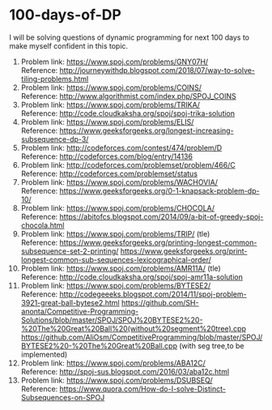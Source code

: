 # 100-days-of-DP
I will be solving questions of dynamic programming for next 100 days to make myself confident in this topic.

1. Problem link: https://www.spoj.com/problems/GNY07H/ <br />
   Reference: http://journeywithdp.blogspot.com/2018/07/way-to-solve-tiling-problems.html
2. Problem link: https://www.spoj.com/problems/COINS/  <br />
   Reference: http://www.algorithmist.com/index.php/SPOJ_COINS
3. Problem link: https://www.spoj.com/problems/TRIKA/   <br />
   Reference: http://code.cloudkaksha.org/spoj/spoj-trika-solution
4. Problem link: https://www.spoj.com/problems/ELIS/   <br />
   Reference: https://www.geeksforgeeks.org/longest-increasing-subsequence-dp-3/
5. Problem link: http://codeforces.com/contest/474/problem/D   <br />
   Reference: http://codeforces.com/blog/entry/14136
6. Problem link: http://codeforces.com/problemset/problem/466/C   <br />
   Reference: http://codeforces.com/problemset/status
7. Problem link: https://www.spoj.com/problems/WACHOVIA/   <br />
   Reference: https://www.geeksforgeeks.org/0-1-knapsack-problem-dp-10/
8. Problem link: https://www.spoj.com/problems/CHOCOLA/   <br />
   Reference: https://abitofcs.blogspot.com/2014/09/a-bit-of-greedy-spoj-chocola.html
9. Problem link: https://www.spoj.com/problems/TRIP/  (tle) <br />
   Reference: https://www.geeksforgeeks.org/printing-longest-common-subsequence-set-2-printing/
              https://www.geeksforgeeks.org/print-longest-common-sub-sequences-lexicographical-order/
10. Problem link: https://www.spoj.com/problems/AMR11A/  (tle) <br />
    Reference: http://code.cloudkaksha.org/spoj/spoj-amr11a-solution
11. Problem link: https://www.spoj.com/problems/BYTESE2/ <br />
    Reference: http://codegeeeks.blogspot.com/2014/11/spoj-problem-3921-great-ball-bytese2.html
               https://github.com/SH-anonta/Competitive-Programming-Solutions/blob/master/SPOJ/SPOJ%20BYTESE2%20-%20The%20Great%20Ball%20(without%20segment%20tree).cpp
               https://github.com/AliOsm/CompetitiveProgramming/blob/master/SPOJ/BYTESE2%20-%20The%20Great%20Ball.cpp (with seg tree,to be implemented)
12. Problem link: https://www.spoj.com/problems/ABA12C/ <br />
    Reference: http://spoj-sus.blogspot.com/2016/03/aba12c.html
13. Problem link: https://www.spoj.com/problems/DSUBSEQ/ <br />
    Reference: https://www.quora.com/How-do-I-solve-Distinct-Subsequences-on-SPOJ

